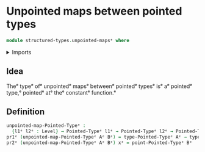 # Unpointed maps between pointed types

```agda
module structured-types.unpointed-mapsᵉ where
```

<details><summary>Imports</summary>

```agda
open import foundation.dependent-pair-typesᵉ
open import foundation.universe-levelsᵉ

open import structured-types.pointed-typesᵉ
```

</details>

## Idea

Theᵉ typeᵉ ofᵉ unpointedᵉ mapsᵉ betweenᵉ pointedᵉ typesᵉ isᵉ aᵉ pointedᵉ type,ᵉ pointedᵉ atᵉ
theᵉ constantᵉ function.ᵉ

## Definition

```agda
unpointed-map-Pointed-Typeᵉ :
  {l1ᵉ l2ᵉ : Level} → Pointed-Typeᵉ l1ᵉ → Pointed-Typeᵉ l2ᵉ → Pointed-Typeᵉ (l1ᵉ ⊔ l2ᵉ)
pr1ᵉ (unpointed-map-Pointed-Typeᵉ Aᵉ Bᵉ) = type-Pointed-Typeᵉ Aᵉ → type-Pointed-Typeᵉ Bᵉ
pr2ᵉ (unpointed-map-Pointed-Typeᵉ Aᵉ Bᵉ) xᵉ = point-Pointed-Typeᵉ Bᵉ
```